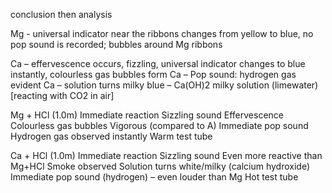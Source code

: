 conclusion then analysis

Mg - universal indicator near the ribbons changes from yellow to blue, no pop sound is recorded; bubbles around Mg ribbons

Ca – effervescence occurs, fizzling, universal indicator changes to blue instantly, colourless gas bubbles form
Ca – Pop sound: hydrogen gas evident
Ca – solution turns milky blue – Ca(OH)2 milky solution (limewater) [reacting with CO2 in air]
	
Mg + HCl (1.0m)
Immediate reaction
Sizzling sound
Effervescence
Colourless gas bubbles
Vigorous (compared to A)
Immediate pop sound
Hydrogen gas observed instantly
Warm test tube

Ca + HCl (1.0m)
Immediate reaction
Sizzling sound
Even more reactive than Mg+HCl
Smoke observed
Solution turns white/milky (calcium hydroxide)
Immediate pop sound (hydrogen) – even louder than Mg
Hot test tube